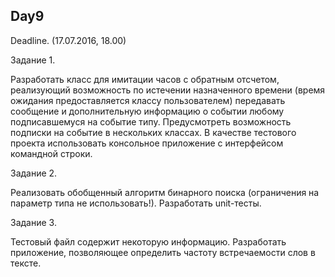 ## Day9

Deadline. (17.07.2016, 18.00)

Задание 1. 

Разработать класс для имитации часов с обратным отсчетом, реализующий возможность по истечении назначенного времени (время ожидания предоставляется классу пользователем) передавать сообщение и дополнительную информацию о событии любому подписавшемуся на событие типу. Предусмотреть возможность подписки на событие в нескольких классах. В качестве тестового проекта использовать консольное приложение с интерфейсом командной строки.

Задание 2. 

Реализовать обобщенный алгоритм бинарного поиска (ограничения на параметр типа не использовать!). Разработать unit-тесты.

Задание 3. 

Тестовый файл содержит некоторую информацию. Разработать приложение, позволяющее определить частоту встречаемости слов в тексте.
